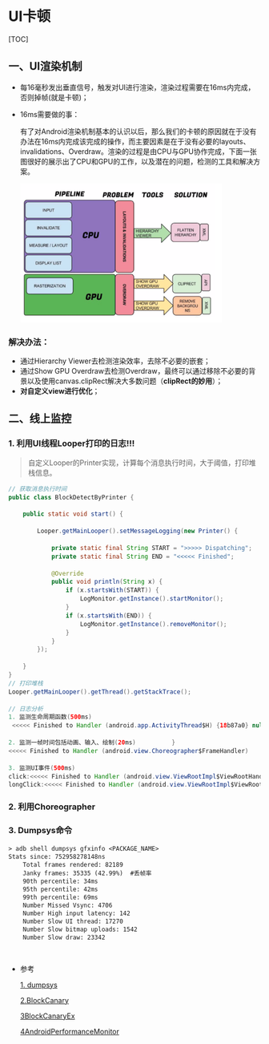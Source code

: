 # UI卡顿

[TOC]

## 一、UI渲染机制

- 每16毫秒发出垂直信号，触发对UI进行渲染，渲染过程需要在16ms内完成，否则掉帧(就是卡顿)；

- 16ms需要做的事：

  有了对Android渲染机制基本的认识以后，那么我们的卡顿的原因就在于没有办法在16ms内完成该完成的操作，而主要因素是在于没有必要的layouts、invalidations、Overdraw。渲染的过程是由CPU与GPU协作完成，下面一张图很好的展示出了CPU和GPU的工作，以及潜在的问题，检测的工具和解决方案。

  <img src="./images/ui_render_16ms.png" style="zoom:67%;" />

### **解决办法：**

- 通过Hierarchy Viewer去检测渲染效率，去除不必要的嵌套；
- 通过Show GPU Overdraw去检测Overdraw，最终可以通过移除不必要的背景以及使用canvas.clipRect解决大多数问题（**clipRect的妙用**）；
- **对自定义view进行优化**；

## 二、线上监控

### 1. 利用UI线程Looper打印的日志!!!

> 自定义Looper的Printer实现，计算每个消息执行时间，大于阈值，打印堆栈信息。

```java
// 获取消息执行时间
public class BlockDetectByPrinter {

    public static void start() {

        Looper.getMainLooper().setMessageLogging(new Printer() {

            private static final String START = ">>>>> Dispatching";
            private static final String END = "<<<<< Finished";

            @Override
            public void println(String x) {
                if (x.startsWith(START)) {
                    LogMonitor.getInstance().startMonitor();
                }
                if (x.startsWith(END)) {
                    LogMonitor.getInstance().removeMonitor();
                }
            }
        });

    }
}
// 打印堆栈
Looper.getMainLooper().getThread().getStackTrace();

// 日志分析
1. 监测生命周期函数(500ms)
 <<<<< Finished to Handler (android.app.ActivityThread$H) {18b87a0} null

2. 监测一帧时间包括动画、输入、绘制(20ms)          }
<<<<< Finished to Handler (android.view.Choreographer$FrameHandler) 

3. 监测UI事件(500ms)
click:<<<<< Finished to Handler (android.view.ViewRootImpl$ViewRootHandler) {c043eb5} android.view.View$PerformClick@2c9289b
longClick:<<<<< Finished to Handler (android.view.ViewRootImpl$ViewRootHandler) {c043eb5} android.view.View$CheckForLongPress@15e1c49

```

### 2. 利用Choreographer



### 3. Dumpsys命令

```shell
> adb shell dumpsys gfxinfo <PACKAGE_NAME>
Stats since: 752958278148ns
    Total frames rendered: 82189
    Janky frames: 35335 (42.99%)  #丢帧率
    90th percentile: 34ms
    95th percentile: 42ms
    99th percentile: 69ms
    Number Missed Vsync: 4706
    Number High input latency: 142
    Number Slow UI thread: 17270
    Number Slow bitmap uploads: 1542
    Number Slow draw: 23342

```





<br/>

- 参考

  [1. dumpsys](https://developer.android.com/training/testing/performance)

  [2.BlockCanary](http://blog.zhaiyifan.cn/2016/01/16/BlockCanaryTransparentPerformanceMonitor/)

  [3BlockCanaryEx](https://github.com/seiginonakama/BlockCanaryEx)

  [4AndroidPerformanceMonitor](https://github.com/markzhai/AndroidPerformanceMonitor/blob/master/README_CN.md)

